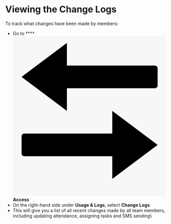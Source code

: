 # Viewing the Change Logs

To track what changes have been made by members:

* Go to **** ![](../../.gitbook/assets/access.png) **Access**
* On the right-hand side under **Usage & Logs**, select **Change Logs**
* This will give you a list of all recent changes made by all team members, including updating attendance, assigning tasks and SMS sending\
